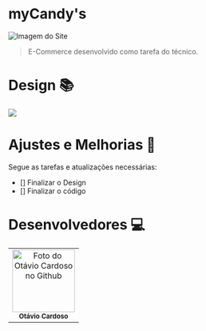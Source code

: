 # myCandy's

<img src="" alt="Imagem do Site">

> E-Commerce desenvolvido como tarefa do técnico. 

# Design 📚

<a href="https://www.figma.com/file/ZpdX5HCOkcB2InI7SrndeM/Studies---myCandy's?node-id=0%3A1"><img src="https://img.shields.io/badge/figma-%23F24E1E.svg?style=for-the-badge&logo=figma&logoColor=white"></a>

# Ajustes e Melhorias 📁

Segue as tarefas e atualizações necessárias: 

- [] Finalizar o Design
- [] Finalizar o código  
 
# Desenvolvedores 💻   

<table>
    <tr>
        <td align="center">
            <a href="https://github.com/ma1on3se">
                <img src="https://avatars.githubusercontent.com/u/81239817?v=4" width="125px;" alt="Foto do Otávio Cardoso no Github"/><br>
                <sub>
                <b style="font-size: 13px;">Otávio Cardoso</b>
                </sub>
            </a>
        </td>
